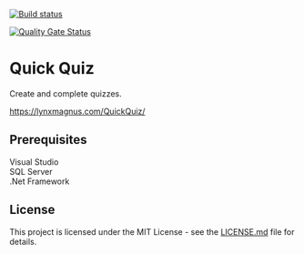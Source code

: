 [![Build status](https://johnwatson484.visualstudio.com/John%20D%20Watson/_apis/build/status/Quick%20Quiz)](https://johnwatson484.visualstudio.com/John%20D%20Watson/_build/latest?definitionId=14)

[![Quality Gate Status](https://sonarcloud.io/api/project_badges/measure?project=johnwatson484_quick-quiz&metric=alert_status)](https://sonarcloud.io/dashboard?id=johnwatson484_quick-quiz)

# Quick Quiz

Create and complete quizzes.

https://lynxmagnus.com/QuickQuiz/

## Prerequisites

Visual Studio  
SQL Server  
.Net Framework  

## License

This project is licensed under the MIT License - see the [LICENSE.md](LICENSE.md) file for details.

